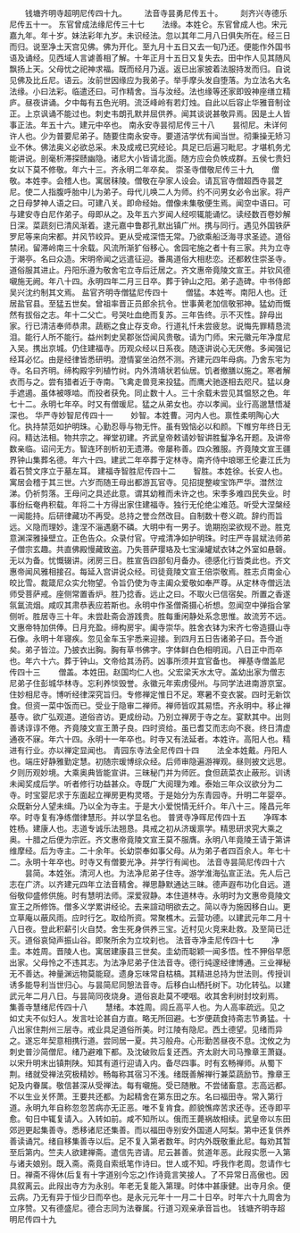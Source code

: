 <!-- { "loadSidebar": true } -->
　　钱塘齐明寺超明尼传四十九。
　　法音寺昙勇尼传五十。
　　剡齐兴寺德乐尼传五十一。
东官曾成法缘尼传三十七
　　法缘。本姓仑。东官曾成人也。宋元嘉九年。年十岁。妹法彩年九岁。未识经法。忽以其年二月八日俱失所在。经三日而归。说至净土天宫见佛。佛为开化。至九月十五日又去一旬乃还。便能作外国书语及诵经。见西域人言谑善相了解。十年正月十五日又复失去。田中作人见其随风飘扬上天。父母忧之祀神求福。既而经月乃返。返已出家披着法服持发而归。自说见佛及比丘尼。语云。汝前世因缘应为我弟子。举手摩头发自堕落。为立法名大名法缘。小曰法彩。临遣还曰。可作精舍。当与汝经。法也缘等还家即毁神座缮立精庐。昼夜讲诵。夕中每有五色光明。流泛峰岭有若灯烛。自此以后容止华雅音制诠正。上京讽诵不能过也。刺史韦朗孔默并屈供养。闻其谈说甚敬异焉。因是土人皆事正法。年五十六。建元中卒也。
南永安寺昙彻尼传三十八
　　昙彻尼。未详何许人也。少为普要尼弟子。随要住南永安寺。要道洁学优有闻当世。彻秉操无矫习业不休。佛法奥义必欲总采。未及成戒已究经论。具足已后遍习毗尼。才堪机务尤能讲说。剖毫析滞探赜幽隐。诸尼大小皆请北面。随方应会负帙成群。五侯七贵妇女以下莫不修敬。年六十三。齐永明二年卒矣。
崇圣寺僧敬尼传三十九
　　僧敬。本姓李。会稽人也。寓居秣陵。僧敬在孕家人设会。请瓦官寺僧超西寺昙芝尼。使二人指腹呼胎中儿为弟子。母代儿唤二人为师。约不问男女必令出家。将产之日母梦神人语之曰。可建八关。即命经始。僧像未集敬便生焉。闻空中语曰。可与建安寺白尼作弟子。母即从之。及年五六岁闻人经呗辄能诵忆。读经数百卷妙解日深。菜蔬刻已清风渐着。逮元嘉中鲁郡孔默出镇广州。携与同行。遇见外国铁萨罗尼等来向宋都。并风节峧异。更从受戒深悟无常。乃欲乘船泛海寻求圣迹。道俗禁闭。留滞岭南三十余载。风流所渐犷俗移心。舍园宅施之者十有三家。共为立寺于潮亭。名曰众造。宋明帝闻之远遣征迎。番禺道俗大相悲恋。还都敕住崇圣寺。道俗服其进止。丹阳乐遵为敬舍宅立寺后迁居之。齐文惠帝竟陵文宣王。并钦风德嚫施无阙。年八十四。永明四年二月三日卒。葬于钟山之阳。弟子造碑。中书侍郎吴兴沈约制其文焉。
盐官齐明寺僧猛尼传四十
　　僧猛。本姓岑。南阳人也。迁居盐官县。至猛五世矣。曾祖率晋正员郎余抗令。世事黄老加信敬邪神。猛幼而慨然有拔俗之志。年十二父亡。号哭吐血绝而复苏。三年告终。示不灭性。辞母出家。行已清洁奉师恭肃。蔬粝之食止存支命。行道礼忏未尝疲怠。说悔先罪精恳流泪。能行人所不能行。益州刺史吴郡张岱闻风贵敬。请为门师。宋元徽元年净度尼入吴。携出京城。仍住建福寺。历观众经以日系夜。随逐讲说心无厌倦。多闻强记经耳必忆。由是经律皆悉研明。澄情宴坐泊然不测。齐建元四年母病。乃舍东宅为寺。名曰齐明。缔构殿宇列植竹树。内外清靖状若仙居。饥者撤膳以施之。寒者解衣而与之。尝有猎者近于寺南。飞禽走兽竞来投猛。而鹰犬驰逐相去咫尺。猛以身手遮遏。虽体被啄啮。而投者获免。同止数十人。三十余载未尝见其愠怒之色。年七十二。永明七年卒。时又有僧瑗尼。猛之从弟女也。亦以孝闻。业行高邈慧悟凝深也。
华严寺妙智尼传四十一
　　妙智。本姓曹。河内人也。禀性柔明陶心大化。执持禁范如护明珠。心勤忍辱与物无忤。虽有毁恼必以和颜。下帷穷年终日无闷。精达法相。物共宗之。禅堂初建。齐武皇帝敕请妙智讲胜鬘净名开题。及讲帝数亲临。诏问无方。智连环剖析初无遗滞。帝屡称善。四众雅服。齐竟陵文宣王疆界钟山集葬名德。年六十四。建武二年卒葬于定林寺。南齐侍中琅琊王伦妻江氏为着石赞文序立于墓左耳。
建福寺智胜尼传四十二
　　智胜。本姓徐。长安人也。寓居会稽于其三世。六岁而随王母出都游瓦官寺。见招提整峻宝饰严华。澘然泣涕。仍祈剪落。王母问之具述此意。谓其幼稚而未许之也。宋季多难四民失业。时事纷纭奄冉积载。年将二十方得出家住建福寺。独行无伦绝尘难范。听受大涅槃经一闻能持。后研律藏功不再受。总持之誉佥然改目。自制数十卷义疏。辞约而旨远。义隐而理妙。逢涅不淄遇磨不磷。大明中有一男子。诡期抱梁欲规不逊。胜克意渊深雅操壁立。正色告众。众录付官。守戒清净如护明珠。时庄严寺昙斌法师弟子僧宗玄趣。共直佛殿慢藏致盗。乃失菩萨璎珞及七宝澡罐斌衣钵之外室如悬磬。无以为备。忧慨辍讲。闭房三日。胜宣告四部旬月备办。德感化行皆类此也。齐文惠帝闻风雅相接召。每延入宫讲说众经。司徒竟陵文宣王倍崇敬焉。胜志贞南金心皎比雪。裁箴尼众实允物望。令旨仍使为寺主阖众爱敬如奉严尊。从定林寺僧远法师受菩萨戒。座侧常置香炉。胜乃捻香。远止之曰。不取火已信宿矣。所置之香遂氛氲流烟。咸叹其肃恭表应若斯也。永明中作圣僧斋摄心祈想。忽闻空中弹指合掌侧听。胜居寺三十年。未尝赴斋会游践贵。胜每重闲静处系念思惟。故流芳不远。文惠帝特加供俸。日月充盈。缔构房宇。阖寺崇华。胜舍衣钵为宋齐七帝造摄山寺石像。永明十年寝疾。忽见金车玉宇悉来迎接。到四月五日告诸弟子曰。吾今逝矣。弟子皆泣。乃披衣出胸。胸有草书佛字。字体鲜白色相明润。八日正中而卒也。年六十六。葬于钟山。文帝给其汤药。凶事所须并宜官备也。
禅基寺僧盖尼传四十三
　　僧盖。本姓田。赵国均仁人也。父宏梁天水太守。盖幼出家为僧志尼弟子住彭城华林寺。忘利养惔毁誉。永徽元年索虏侵州。与同学法进南游京室。住妙相尼寺。博听经律深究旨归。专修禅定惟日不足。寒暑不变衣裳。四时无新饮食。但资一菜中饭而已。受业于隐审二禅师。禅师皆叹其易悟。齐永明中。移止禅基寺。欲广弘观道。道俗咨访。更成纷动。乃别立禅房于寺之左。宴默其中。出则善诱谆谆不倦。齐竟陵文宣王萧子良。四时资给。虽已耆艾而志向不衰。终日清虚通夜不寐。年六十四。永明十一年卒也。时寺又有法延者。本姓许。高阳人也。精进有行业。亦以禅定显闻也。
青园东寺法全尼传四十四
　　法全本姓戴。丹阳人也。端庄好静雅勤定慧。初随宗瑗博综众经。后师审隐遍游禅观。昼则披文远思。夕则历观妙境。大乘奥典皆能宣讲。三昧秘门并为师匠。食但蔬菜衣止蔽形。训诱未闻奖成后学。听者修行功益甚众。寺既广大阅理为难。泰始三年众议欲分为二寺。时宝婴尼求于东面起立禅房更构灵塔。于是始分为东青园寺。升明二年婴卒。众既新分人望未缉。乃以全为寺主。于是大小爱悦情无纤介。年八十三。隆昌元年卒。时寺复有净练僧律慧形。并以学显名也。
普贤寺净晖尼传四十五
　　净晖本姓杨。建康人也。志道专诚乐法翘恳。具戒之初从济瑗禀学。精思研求究大乘之奥。十腊之后便为宗匠。齐文惠帝竟陵文宣王莫不服膺。永明八年竟陵王请于第讲维摩经。后为寺主。二十余年。长幼崇奉如事父母。从为弟子者四百余人。年七十二。永明十年卒也。时寺又有僧要光净。并学行有闻也。
法音寺昙简尼传四十六
　　昙简。本姓张。清河人也。为法净尼弟子住寺。游学淮海弘宣正法。先人后己志在广济。以齐建元四年立法音精舍。禅思静默通达三昧。德声遐布功化自远。道俗敬仰盛修供施。时有慧明法师。深爱寂静。本住道林寺。永明时为文惠帝竟陵文宣王之所修饰。僧多义学累讲经论。去来諠动明欲去之。简以寺为施因移白山。更立草庵以蔽风雨。应时行乞。取给所资。常聚樵木。云营功德。以建武元年二月十八日夜。登此积薪引火自焚。舍生死身供养三宝。近村见火竞来赴救。及至简已迁灭。道俗哀恸声振山谷。即聚所余为立坟刹也。
法音寺净圭尼传四十七
　　净圭。本姓周。晋陵人也。寓居建康县三世矣。圭幼而聪颖一闻多悟。性不狎俗早愿出家。父母怜之不违其志。为法净尼弟子住法音寺。德行纯邃经律博通。三业禅秘无不善达。神量渊远物莫能窥。遗身忘味常自枯槁。其精进总持为世法则。传授训诱多能导利当世归心。与昙简尼同憩法音寺。后移白山栖托树下。功化转弘。以建武元年二月八日。与昙简同夜烧身。道俗哀赴莫不哽咽。收其舍利树封坟刹焉。
集善寺慧绪尼传四十八
　　慧绪。本姓周。闾丘高平人也。为人高率疏远。见之如丈夫不似妇人。发言吐论甚自方直。略无所回避。七岁便蔬食持斋志节勇猛。十八出家住荆州三层寺。戒业具足道俗所美。时江陵有隐尼。西土德望。见绪而异之。遂忘年契意相携行道。尝同居一夏。共习般舟。心形勤苦昼夜不息。沈攸之为刺史普沙简僧尼。绪乃避难下都。及沈破败后复还西。齐太尉大司马豫章王萧嶷。以宋升明末出镇荆陕。知其有道行迎请入内。备尽四事。时有玄畅禅师。从蜀下荆。绪就受禅法究极精妙。畅每称其宿习不浅。绪既善解禅行兼菜蔬励节。豫章王妃及内眷属。敬信甚深从受禅法。每有嚫施。受已随散。不尝储畜意。志高远都。不以生业关怀萧。王要共还都。为起精舍在第东田之东。名曰福田寺。常入第行道。永明九年自称忽忽苦病亦无正恶。唯不复肯食。颜貌憔瘁苦求还寺。还寺即平愈。旬日中辄复请入。入转如前。咸不知所以。俄而王薨祸故相续。武皇帝以东田郊迥更起集善寺。悉移诸尼还集善。而以福田寺别安外国道人阿梨。第中还复供养善读诵咒。绪自移集善寺以后。足不复入第者数年。时内外既敬重此尼。每劝其暂至后第内。竺夫人欲建禅斋。遣信先咨请。尼云甚善。贫道年恶。此叚实愿一入第与诸夫娘别。既入斋。斋竟自索纸笔作诗曰。世人或不知。呼我作老周。忽请作七日。禅斋不得休(后复有十字道别今忘之)作诗竟言笑接人。了不异常日高傲也。因具叙离云。此叚出寺方为永别。年老无复能入第理。时体中甚康健。出寺月余。便云病。乃无有异于恒少日而卒也。是永元元年十一月二十日卒。时年六十九周舍为立序赞。又有德盛尼。德合志同为法眷属。行道习观亲承音旨也。
钱塘齐明寺超明尼传四十九
